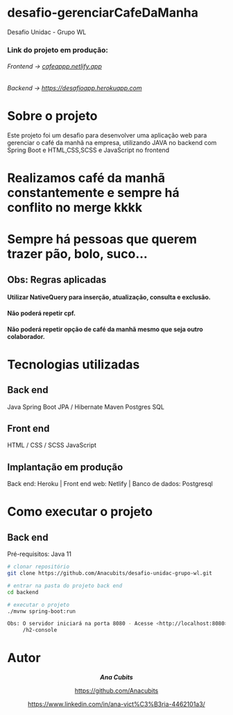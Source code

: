 # desafio-gerenciarCafeDaManha
Desafio Unidac - Grupo WL

### Link do projeto em produção:
###### Frontend -> [cafeappp.netlify.app](https://cafeappp.netlify.app/)
###### Backend -> https://desafioapp.herokuapp.com

# Sobre o projeto

Este projeto foi um desafio para desenvolver uma aplicação web para gerenciar o café da manhã na empresa,
utilizando JAVA no backend com Spring Boot e HTML,CSS,SCSS e JavaScript no frontend

# Realizamos café da manhã constantemente e sempre há conflito no merge kkkk
# Sempre há pessoas que querem trazer pão, bolo, suco...

## Obs: Regras aplicadas
#### Utilizar NativeQuery para inserção, atualização, consulta e exclusão.
#### Não poderá repetir cpf.
#### Não poderá repetir opção de café da manhã mesmo que seja outro colaborador. 


# Tecnologias utilizadas
## Back end
 Java
 Spring Boot
 JPA / Hibernate
 Maven
 Postgres
 SQL
## Front end
 HTML / CSS / SCSS
 JavaScript
## Implantação em produção
 Back end: Heroku |
 Front end web: Netlify |
 Banco de dados: Postgresql

# Como executar o projeto

## Back end
Pré-requisitos: Java 11

```bash
# clonar repositório
git clone https://github.com/Anacubits/desafio-unidac-grupo-wl.git

# entrar na pasta do projeto back end
cd backend

# executar o projeto
./mvnw spring-boot:run

Obs: O servidor iniciará na porta 8080 - Acesse <http://localhost:8080>
     /h2-console
```


# Autor

<div align="center">
  
***Ana Cubits***

https://github.com/Anacubits

https://www.linkedin.com/in/ana-vict%C3%B3ria-4462101a3/

</div>


